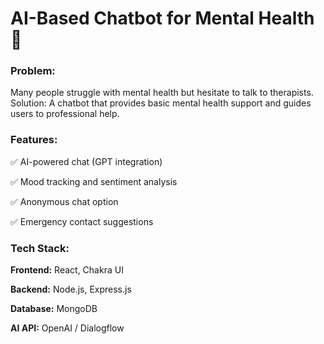 # AI-Based Chatbot for Mental Health 💙

### Problem: 
Many people struggle with mental health but hesitate to talk to therapists.
Solution: A chatbot that provides basic mental health support and guides users to professional help.

### Features:
✅ AI-powered chat (GPT integration)

✅ Mood tracking and sentiment analysis

✅ Anonymous chat option

✅ Emergency contact suggestions


### Tech Stack:

**Frontend:** React, Chakra UI

**Backend:** Node.js, Express.js

**Database:** MongoDB

**AI API:** OpenAI / Dialogflow